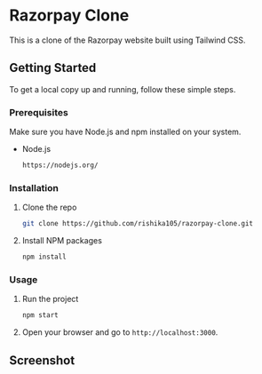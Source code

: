 # Razorpay Clone

This is a clone of the Razorpay website built using Tailwind CSS.

## Getting Started

To get a local copy up and running, follow these simple steps.

### Prerequisites

Make sure you have Node.js and npm installed on your system.

- Node.js
  ```sh
  https://nodejs.org/
  ```

### Installation

1. Clone the repo
   ```sh
   git clone https://github.com/rishika105/razorpay-clone.git
   ```
2. Install NPM packages
   ```sh
   npm install
   ```

### Usage

1. Run the project
   ```sh
   npm start
   ```
2. Open your browser and go to `http://localhost:3000`.

## Screenshot




